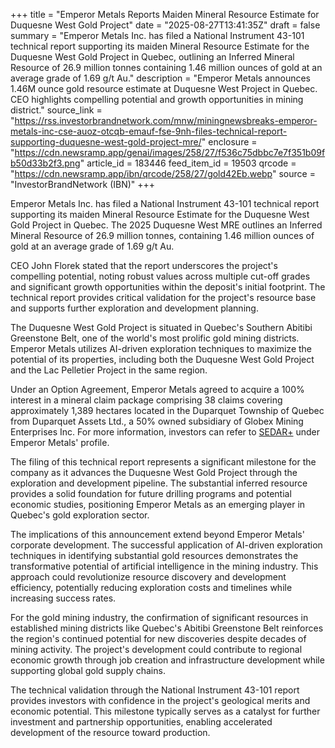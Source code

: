 +++
title = "Emperor Metals Reports Maiden Mineral Resource Estimate for Duquesne West Gold Project"
date = "2025-08-27T13:41:35Z"
draft = false
summary = "Emperor Metals Inc. has filed a National Instrument 43-101 technical report supporting its maiden Mineral Resource Estimate for the Duquesne West Gold Project in Quebec, outlining an Inferred Mineral Resource of 26.9 million tonnes containing 1.46 million ounces of gold at an average grade of 1.69 g/t Au."
description = "Emperor Metals announces 1.46M ounce gold resource estimate at Duquesne West Project in Quebec. CEO highlights compelling potential and growth opportunities in mining district."
source_link = "https://rss.investorbrandnetwork.com/mnw/miningnewsbreaks-emperor-metals-inc-cse-auoz-otcqb-emauf-fse-9nh-files-technical-report-supporting-duquesne-west-gold-project-mre/"
enclosure = "https://cdn.newsramp.app/genai/images/258/27/f536c75dbbc7e7f351b09fb50d33b2f3.png"
article_id = 183446
feed_item_id = 19503
qrcode = "https://cdn.newsramp.app/ibn/qrcode/258/27/gold42Eb.webp"
source = "InvestorBrandNetwork (IBN)"
+++

<p>Emperor Metals Inc. has filed a National Instrument 43-101 technical report supporting its maiden Mineral Resource Estimate for the Duquesne West Gold Project in Quebec. The 2025 Duquesne West MRE outlines an Inferred Mineral Resource of 26.9 million tonnes, containing 1.46 million ounces of gold at an average grade of 1.69 g/t Au.</p><p>CEO John Florek stated that the report underscores the project's compelling potential, noting robust values across multiple cut-off grades and significant growth opportunities within the deposit's initial footprint. The technical report provides critical validation for the project's resource base and supports further exploration and development planning.</p><p>The Duquesne West Gold Project is situated in Quebec's Southern Abitibi Greenstone Belt, one of the world's most prolific gold mining districts. Emperor Metals utilizes AI-driven exploration techniques to maximize the potential of its properties, including both the Duquesne West Gold Project and the Lac Pelletier Project in the same region.</p><p>Under an Option Agreement, Emperor Metals agreed to acquire a 100% interest in a mineral claim package comprising 38 claims covering approximately 1,389 hectares located in the Duparquet Township of Quebec from Duparquet Assets Ltd., a 50% owned subsidiary of Globex Mining Enterprises Inc. For more information, investors can refer to <a href="https://www.sedarplus.ca" rel="nofollow" target="_blank">SEDAR+</a> under Emperor Metals' profile.</p><p>The filing of this technical report represents a significant milestone for the company as it advances the Duquesne West Gold Project through the exploration and development pipeline. The substantial inferred resource provides a solid foundation for future drilling programs and potential economic studies, positioning Emperor Metals as an emerging player in Quebec's gold exploration sector.</p><p>The implications of this announcement extend beyond Emperor Metals' corporate development. The successful application of AI-driven exploration techniques in identifying substantial gold resources demonstrates the transformative potential of artificial intelligence in the mining industry. This approach could revolutionize resource discovery and development efficiency, potentially reducing exploration costs and timelines while increasing success rates.</p><p>For the gold mining industry, the confirmation of significant resources in established mining districts like Quebec's Abitibi Greenstone Belt reinforces the region's continued potential for new discoveries despite decades of mining activity. The project's development could contribute to regional economic growth through job creation and infrastructure development while supporting global gold supply chains.</p><p>The technical validation through the National Instrument 43-101 report provides investors with confidence in the project's geological merits and economic potential. This milestone typically serves as a catalyst for further investment and partnership opportunities, enabling accelerated development of the resource toward production.</p>